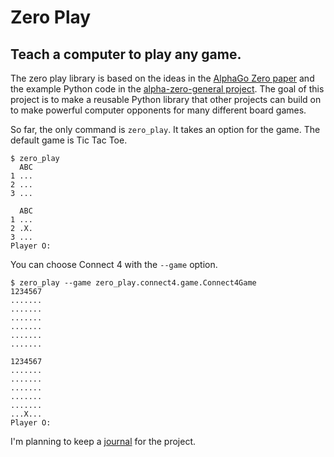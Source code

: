 # Zero Play #
## Teach a computer to play any game. ##
The zero play library is based on the ideas in the [AlphaGo Zero paper] and the
example Python code in the [alpha-zero-general project]. The goal of this
project is to make a reusable Python library that other projects can build on
to make powerful computer opponents for many different board games.

So far, the only command is `zero_play`. It takes an option for the game.
The default game is Tic Tac Toe.

    $ zero_play
      ABC
    1 ...
    2 ...
    3 ...
    
      ABC
    1 ...
    2 .X.
    3 ...
    Player O:

You can choose Connect 4 with the `--game` option.

    $ zero_play --game zero_play.connect4.game.Connect4Game
    1234567
    .......
    .......
    .......
    .......
    .......
    .......
    
    1234567
    .......
    .......
    .......
    .......
    .......
    ...X...
    Player O: 
 

I'm planning to keep a [journal] for the project.

[AlphaGo Zero paper]: https://deepmind.com/blog/alphago-zero-learning-scratch/
[alpha-zero-general project]: https://github.com/suragnair/alpha-zero-general
[journal]: journal/